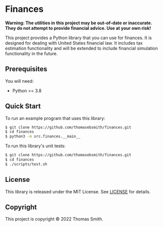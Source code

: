 # Finances
**Warning: The utilities in this project may be out-of-date or inaccurate.
They do not attempt to provide financial advice. Use at your own risk!**

This project provides a Python library that you can use for finances. It is
designed for dealing with United States financial law. It includes tax
estimation functionality and will be extended to include financial simulation
functionality in the future.

## Prerequisites
You will need:
- Python >= 3.8

## Quick Start
To run an example program that uses this library:
```sh
$ git clone https://github.com/thomasebsmith/finances.git
$ cd finances
$ python3 -m src.finances.__main__
```

To run this library's unit tests:
```sh
$ git clone https://github.com/thomasebsmith/finances.git
$ cd finances
$ ./scripts/test.sh
```

## License
This library is released under the MIT License. See [LICENSE](./LICENSE) for
details.

## Copyright
This project is copyright © 2022 Thomas Smith.
